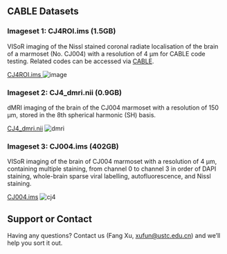 ## CABLE Datasets

### Imageset 1: CJ4ROI.ims (1.5GB)
VISoR imaging of the Nissl stained coronal radiate localisation of the brain of a marmoset (No. CJ004) with a resolution of 4 µm for CABLE code testing.
Related codes can be accessed via [CABLE](https://github.com/BrainCABLE/CABLE).

[CJ4ROI.ims ](http://smart.siat.ac.cn/static-files/cj004_dataset/CJ4ROI.ims)
![image ](https://github.com/Euyz/CABLE/assets/33593212/e1d11bad-6171-4077-97b4-680b15ebdd21)

### Imageset 2: CJ4_dmri.nii (0.9GB)
dMRI imaging of the brain of the CJ004 marmoset with a resolution of 150 μm, stored in the 8th spherical harmonic (SH) basis.

[CJ4_dmri.nii](http://smart.siat.ac.cn/static-files/cj004_dataset/CJ4_dmri.nii)
![dmri](https://github.com/user-attachments/assets/3626edff-5453-450d-9ec7-69f1de296081)
### Imageset 3: CJ004.ims (402GB)
VISoR imaging of the brain of CJ004 marmoset with a resolution of 4 μm, containing multiple staining, from channel 0 to channel 3 in order of DAPI staining, whole-brain sparse viral labelling, autofluorescence, and Nissl staining.

[CJ004.ims](http://smart.siat.ac.cn/static-files/cj004_dataset/CJ004.ims)
![cj4](https://github.com/user-attachments/assets/c26388d2-546d-4fbd-8267-99789cc9d9f7)





## Support or Contact

Having any questions? Contact us (Fang Xu, xufun@ustc.edu.cn) and we’ll help you sort it out.
